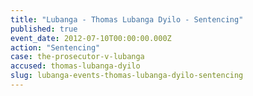 ```yaml
---
title: "Lubanga - Thomas Lubanga Dyilo - Sentencing"
published: true
event_date: 2012-07-10T00:00:00.000Z
action: "Sentencing"
case: the-prosecutor-v-lubanga
accused: thomas-lubanga-dyilo
slug: lubanga-events-thomas-lubanga-dyilo-sentencing
---
```

